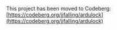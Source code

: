 This project has been moved to Codeberg: [https://codeberg.org/jjfalling/ardulock](https://codeberg.org/jjfalling/ardulock)
